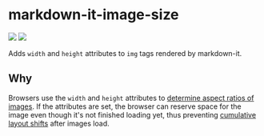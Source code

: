 # markdown-it-image-size

![](https://img.shields.io/npm/v/markdown-it-image-size/latest) ![](https://img.shields.io/github/workflow/status/boyum/markdown-it-image-size/Node.js%20CI)

Adds `width` and `height` attributes to `img` tags rendered by markdown-it.

## Why

Browsers use the `width` and `height` attributes to [determine aspect ratios of images](https://developer.mozilla.org/en-US/docs/Web/Media/images/aspect_ratio_mapping). If the attributes are set, the browser can reserve space for the image even though it's not finished loading yet, thus preventing [cumulative layout shifts](https://web.dev/cls/) after images load.
